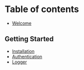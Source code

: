 # Table of contents

* [Welcome](README.md)

## Getting Started

* [Installation](getting-started/installation.md)
* [Authentication](getting-started/authentication.md)
* [Logger](getting-started/logger.md)
